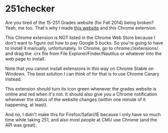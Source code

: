 251checker
==========

Are you tired of the 15-251 Grades website (for Fall 2014) being broken? Yeah, me too. That's why I made [this website](https://www.andrew.cmu.edu/user/adbenson/are251gradesworking.html) and this Chrome extension.

This Chrome extension is NOT listed in the Chrome Web Store because I don't want to figure out how to pay Google 5 bucks. So you're going to have to install it manually, unfortunately. In Chrome, go to chrome://extensions/ and drag the .crx file from File Explorer/Finder/Nautilus or whatever into the web page to install.

Note that you cannot install extensions in this way on Chrome Stable on Windows. The best solution I can think of for that is to use Chrome Canary instead.

This extension should turn its icon green whenever the grades website is online and red when it's not. It should also give you a Chrome notification whenever the status of the website changes (within one minute of it happening, at least).

And no, I didn't make this for Firefox/Safari/IE because I only have so much time while taking 251, and also most people at CMU use Chrome (and the API was great).
